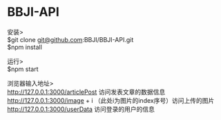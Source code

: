 # BBJI-API
安装><br/>
$git clone git@github.com:BBJI/BBJI-API.git<br/>
$npm install

运行><br/>
$npm start

浏览器输入地址><br/>
http://127.0.0.1:3000/articlePost 访问发表文章的数据信息<br/>
http://127.0.0.1:3000/image + i （此处i为图片的index序号）访问上传的图片<br/>
http://127.0.0.1:3000/userData 访问登录的用户的信息

